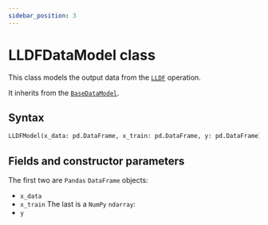 ```yaml
---
sidebar_position: 3
---
```


# LLDFDataModel class

This class models the output data from the [`LLDF`](./lldf-class.md) operation.

It inherits from the [`BaseDataModel`](../base/basedatamodel.md).

## Syntax

```python
LLDFModel(x_data: pd.DataFrame, x_train: pd.DataFrame, y: pd.DataFrame)
```

## Fields and constructor parameters

The first two are `Pandas` `DataFrame` objects:
- `x_data`
- `x_train`
The last is a `NumPy` `ndarray`:
- `y`

